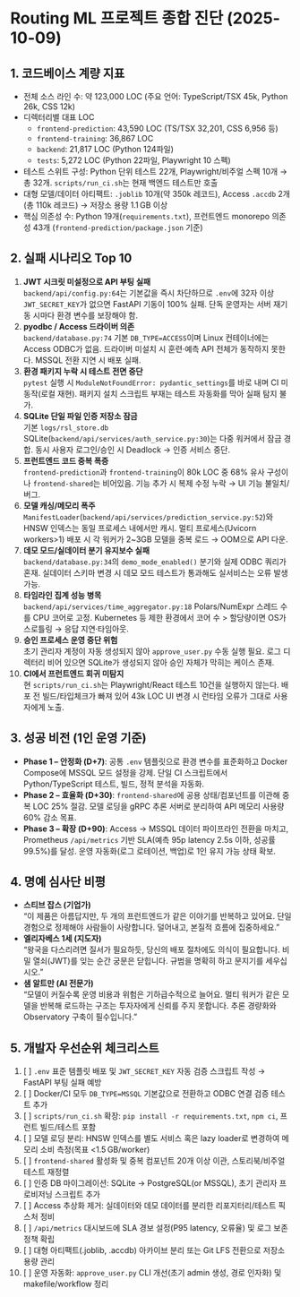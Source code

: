 # Routing ML 프로젝트 종합 진단 (2025-10-09)

## 1. 코드베이스 계량 지표
- 전체 소스 라인 수: 약 123,000 LOC (주요 언어: TypeScript/TSX 45k, Python 26k, CSS 12k)
- 디렉터리별 대표 LOC  
  - `frontend-prediction`: 43,590 LOC (TS/TSX 32,201, CSS 6,956 등)  
  - `frontend-training`: 36,867 LOC  
  - `backend`: 21,817 LOC (Python 124파일)  
  - `tests`: 5,272 LOC (Python 22파일, Playwright 10 스펙)
- 테스트 스위트 구성: Python 단위 테스트 22개, Playwright/비주얼 스펙 10개 → 총 32개. `scripts/run_ci.sh`는 현재 백엔드 테스트만 호출
- 대형 모델/데이터 아티팩트: `.joblib` 10개(약 350k 레코드), Access `.accdb` 2개(총 110k 레코드) → 저장소 용량 1.1 GB 이상
- 핵심 의존성 수: Python 19개(`requirements.txt`), 프런트엔드 monorepo 의존성 43개 (`frontend-prediction/package.json` 기준)

## 2. 실패 시나리오 Top 10
1. **JWT 시크릿 미설정으로 API 부팅 실패**  
   `backend/api/config.py:64`는 기본값을 즉시 차단하므로 `.env`에 32자 이상 `JWT_SECRET_KEY`가 없으면 FastAPI 기동이 100% 실패. 단독 운영자는 서버 재기동 시마다 환경 변수를 보장해야 함.
2. **pyodbc / Access 드라이버 의존**  
   `backend/database.py:74` 기본 `DB_TYPE=ACCESS`이며 Linux 컨테이너에는 Access ODBC가 없음. 드라이버 미설치 시 훈련·예측 API 전체가 동작하지 못한다. MSSQL 전환 지연 시 배포 실패.
3. **환경 패키지 누락 시 테스트 전면 중단**  
   `pytest` 실행 시 `ModuleNotFoundError: pydantic_settings`를 바로 내며 CI 미동작(로컬 재현). 패키지 설치 스크립트 부재는 테스트 자동화를 막아 실패 탐지 불가.
4. **SQLite 단일 파일 인증 저장소 잠금**  
   기본 `logs/rsl_store.db` SQLite(`backend/api/services/auth_service.py:30`)는 다중 워커에서 잠금 경합. 동시 사용자 로그인/승인 시 Deadlock → 인증 서비스 중단.
5. **프런트엔드 코드 중복 폭증**  
   `frontend-prediction`과 `frontend-training`이 80k LOC 중 68% 유사 구성이나 `frontend-shared`는 비어있음. 기능 추가 시 복제 수정 누락 → UI 기능 불일치/버그.
6. **모델 캐싱/메모리 폭주**  
   `ManifestLoader`(`backend/api/services/prediction_service.py:52`)와 HNSW 인덱스는 동일 프로세스 내에서만 캐시. 멀티 프로세스(Uvicorn workers>1) 배포 시 각 워커가 2~3GB 모델을 중복 로드 → OOM으로 API 다운.
7. **데모 모드/실데이터 분기 유지보수 실패**  
   `backend/database.py:34`의 `demo_mode_enabled()` 분기와 실제 ODBC 쿼리가 혼재. 실데이터 스키마 변경 시 데모 모드 테스트가 통과해도 실서비스는 오류 발생 가능.
8. **타임라인 집계 성능 병목**  
   `backend/api/services/time_aggregator.py:18` Polars/NumExpr 스레드 수를 CPU 코어로 고정. Kubernetes 등 제한 환경에서 코어 수 > 할당량이면 OS가 스로틀링 → 응답 지연·타임아웃.
9. **승인 프로세스 운영 중단 위험**  
   초기 관리자 계정이 자동 생성되지 않아 `approve_user.py` 수동 실행 필요. 로그 디렉터리 비어 있으면 SQLite가 생성되지 않아 승인 자체가 막히는 케이스 존재.
10. **CI에서 프런트엔드 회귀 미탐지**  
    현 `scripts/run_ci.sh`는 Playwright/React 테스트 10건을 실행하지 않는다. 배포 전 빌드/타입체크가 빠져 있어 43k LOC UI 변경 시 런타임 오류가 그대로 사용자에게 노출.

## 3. 성공 비전 (1인 운영 기준)
- **Phase 1 – 안정화 (D+7)**: 공통 `.env` 템플릿으로 환경 변수를 표준화하고 Docker Compose에 MSSQL 모드 설정을 강제. 단일 CI 스크립트에서 Python/TypeScript 테스트, 빌드, 정적 분석을 자동화.
- **Phase 2 – 효율화 (D+30)**: `frontend-shared`에 공용 상태/컴포넌트를 이관해 중복 LOC 25% 절감. 모델 로딩을 gRPC 추론 서버로 분리하여 API 메모리 사용량 60% 감소 목표.
- **Phase 3 – 확장 (D+90)**: Access → MSSQL 데이터 파이프라인 전환을 마치고, Prometheus `/api/metrics` 기반 SLA(예측 95p latency 2.5s 이하, 성공률 99.5%)를 달성. 운영 자동화(로그 로테이션, 백업)로 1인 유지 가능 상태 확보.

## 4. 명예 심사단 비평
- **스티브 잡스 (기업가)**  
  “이 제품은 아름답지만, 두 개의 프런트엔드가 같은 이야기를 반복하고 있어요. 단일 경험으로 정제해야 사람들이 사랑합니다. 덜어내고, 본질적 흐름에 집중하세요.”
- **엘리자베스 1세 (지도자)**  
  “왕국을 다스리려면 질서가 필요하듯, 당신의 배포 절차에도 의식이 필요합니다. 비밀 열쇠(JWT)를 잊는 순간 궁문은 닫힙니다. 규범을 명확히 하고 문지기를 세우십시오.”
- **샘 알트만 (AI 전문가)**  
  “모델이 커질수록 운영 비용과 위험은 기하급수적으로 늘어요. 멀티 워커가 같은 모델을 반복해 로드하는 구조는 투자자에게 신뢰를 주지 못합니다. 추론 경량화와 Observatory 구축이 필수입니다.”

## 5. 개발자 우선순위 체크리스트
1. [ ] `.env` 표준 템플릿 배포 및 `JWT_SECRET_KEY` 자동 검증 스크립트 작성 → FastAPI 부팅 실패 예방  
2. [ ] Docker/CI 모두 `DB_TYPE=MSSQL` 기본값으로 전환하고 ODBC 연결 검증 테스트 추가  
3. [ ] `scripts/run_ci.sh` 확장: `pip install -r requirements.txt`, `npm ci`, 프런트 빌드/테스트 포함  
4. [ ] 모델 로딩 분리: HNSW 인덱스를 별도 서비스 혹은 lazy loader로 변경하여 메모리 소비 측정(목표 <1.5 GB/worker)  
5. [ ] `frontend-shared` 활성화 및 중복 컴포넌트 20개 이상 이관, 스토리북/비주얼 테스트 재정렬  
6. [ ] 인증 DB 마이그레이션: SQLite → PostgreSQL(or MSSQL), 초기 관리자 프로비저닝 스크립트 추가  
7. [ ] Access 추상화 제거: 실데이터와 데모 데이터를 분리한 리포지터리/테스트 픽스처 정비  
8. [ ] `/api/metrics` 대시보드에 SLA 경보 설정(P95 latency, 오류율) 및 로그 보존 정책 확립  
9. [ ] 대형 아티팩트(.joblib, .accdb) 아카이브 분리 또는 Git LFS 전환으로 저장소 용량 관리  
10. [ ] 운영 자동화: `approve_user.py` CLI 개선(초기 admin 생성, 경로 인자화) 및 makefile/workflow 정리

